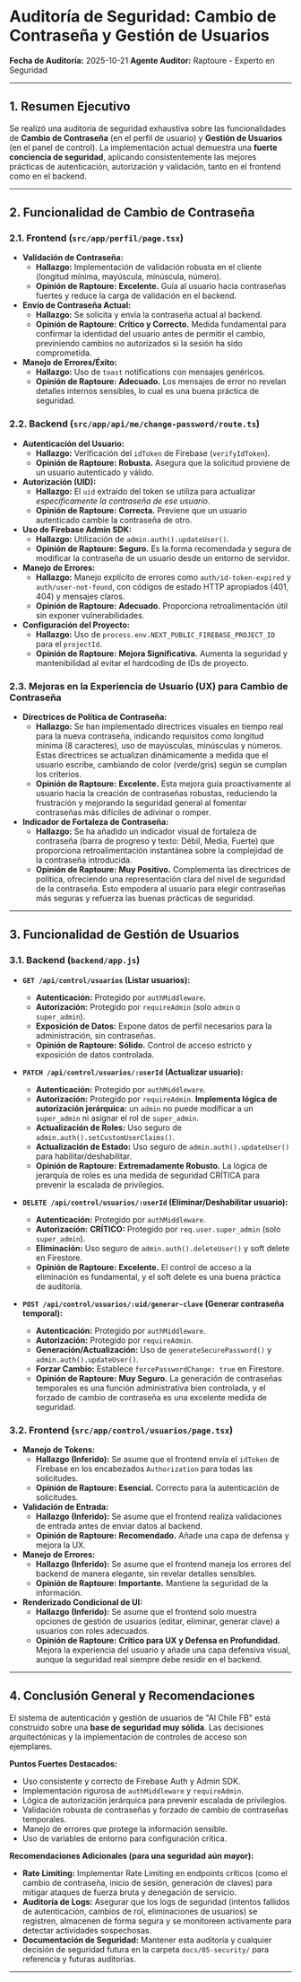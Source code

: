 # Auditoría de Seguridad: Cambio de Contraseña y Gestión de Usuarios

**Fecha de Auditoría:** 2025-10-21
**Agente Auditor:** Raptoure - Experto en Seguridad

---

## 1. Resumen Ejecutivo

Se realizó una auditoría de seguridad exhaustiva sobre las funcionalidades de **Cambio de Contraseña** (en el perfil de usuario) y **Gestión de Usuarios** (en el panel de control). La implementación actual demuestra una **fuerte conciencia de seguridad**, aplicando consistentemente las mejores prácticas de autenticación, autorización y validación, tanto en el frontend como en el backend.

---

## 2. Funcionalidad de Cambio de Contraseña

### 2.1. Frontend (`src/app/perfil/page.tsx`)

*   **Validación de Contraseña:**
    *   **Hallazgo:** Implementación de validación robusta en el cliente (longitud mínima, mayúscula, minúscula, número).
    *   **Opinión de Raptoure:** **Excelente.** Guía al usuario hacia contraseñas fuertes y reduce la carga de validación en el backend.
*   **Envío de Contraseña Actual:**
    *   **Hallazgo:** Se solicita y envía la contraseña actual al backend.
    *   **Opinión de Raptoure:** **Crítico y Correcto.** Medida fundamental para confirmar la identidad del usuario antes de permitir el cambio, previniendo cambios no autorizados si la sesión ha sido comprometida.
*   **Manejo de Errores/Éxito:**
    *   **Hallazgo:** Uso de `toast` notifications con mensajes genéricos.
    *   **Opinión de Raptoure:** **Adecuado.** Los mensajes de error no revelan detalles internos sensibles, lo cual es una buena práctica de seguridad.

### 2.2. Backend (`src/app/api/me/change-password/route.ts`)

*   **Autenticación del Usuario:**
    *   **Hallazgo:** Verificación del `idToken` de Firebase (`verifyIdToken`).
    *   **Opinión de Raptoure:** **Robusta.** Asegura que la solicitud proviene de un usuario autenticado y válido.
*   **Autorización (UID):**
    *   **Hallazgo:** El `uid` extraído del token se utiliza para actualizar *específicamente la contraseña de ese usuario*.
    *   **Opinión de Raptoure:** **Correcta.** Previene que un usuario autenticado cambie la contraseña de otro.
*   **Uso de Firebase Admin SDK:**
    *   **Hallazgo:** Utilización de `admin.auth().updateUser()`.
    *   **Opinión de Raptoure:** **Seguro.** Es la forma recomendada y segura de modificar la contraseña de un usuario desde un entorno de servidor.
*   **Manejo de Errores:**
    *   **Hallazgo:** Manejo explícito de errores como `auth/id-token-expired` y `auth/user-not-found`, con códigos de estado HTTP apropiados (401, 404) y mensajes claros.
    *   **Opinión de Raptoure:** **Adecuado.** Proporciona retroalimentación útil sin exponer vulnerabilidades.
*   **Configuración del Proyecto:**
    *   **Hallazgo:** Uso de `process.env.NEXT_PUBLIC_FIREBASE_PROJECT_ID` para el `projectId`.
    *   **Opinión de Raptoure:** **Mejora Significativa.** Aumenta la seguridad y mantenibilidad al evitar el hardcoding de IDs de proyecto.

### 2.3. Mejoras en la Experiencia de Usuario (UX) para Cambio de Contraseña

*   **Directrices de Política de Contraseña:**
    *   **Hallazgo:** Se han implementado directrices visuales en tiempo real para la nueva contraseña, indicando requisitos como longitud mínima (8 caracteres), uso de mayúsculas, minúsculas y números. Estas directrices se actualizan dinámicamente a medida que el usuario escribe, cambiando de color (verde/gris) según se cumplan los criterios.
    *   **Opinión de Raptoure:** **Excelente.** Esta mejora guía proactivamente al usuario hacia la creación de contraseñas robustas, reduciendo la frustración y mejorando la seguridad general al fomentar contraseñas más difíciles de adivinar o romper.
*   **Indicador de Fortaleza de Contraseña:**
    *   **Hallazgo:** Se ha añadido un indicador visual de fortaleza de contraseña (barra de progreso y texto: Débil, Media, Fuerte) que proporciona retroalimentación instantánea sobre la complejidad de la contraseña introducida.
    *   **Opinión de Raptoure:** **Muy Positivo.** Complementa las directrices de política, ofreciendo una representación clara del nivel de seguridad de la contraseña. Esto empodera al usuario para elegir contraseñas más seguras y refuerza las buenas prácticas de seguridad.

---

## 3. Funcionalidad de Gestión de Usuarios

### 3.1. Backend (`backend/app.js`)

*   **`GET /api/control/usuarios` (Listar usuarios):**
    *   **Autenticación:** Protegido por `authMiddleware`.
    *   **Autorización:** Protegido por `requireAdmin` (solo `admin` o `super_admin`).
    *   **Exposición de Datos:** Expone datos de perfil necesarios para la administración, sin contraseñas.
    *   **Opinión de Raptoure:** **Sólido.** Control de acceso estricto y exposición de datos controlada.

*   **`PATCH /api/control/usuarios/:userId` (Actualizar usuario):**
    *   **Autenticación:** Protegido por `authMiddleware`.
    *   **Autorización:** Protegido por `requireAdmin`. **Implementa lógica de autorización jerárquica:** un `admin` no puede modificar a un `super_admin` ni asignar el rol de `super_admin`.
    *   **Actualización de Roles:** Uso seguro de `admin.auth().setCustomUserClaims()`.
    *   **Actualización de Estado:** Uso seguro de `admin.auth().updateUser()` para habilitar/deshabilitar.
    *   **Opinión de Raptoure:** **Extremadamente Robusto.** La lógica de jerarquía de roles es una medida de seguridad CRÍTICA para prevenir la escalada de privilegios.

*   **`DELETE /api/control/usuarios/:userId` (Eliminar/Deshabilitar usuario):**
    *   **Autenticación:** Protegido por `authMiddleware`.
    *   **Autorización:** **CRÍTICO:** Protegido por `req.user.super_admin` (solo `super_admin`).
    *   **Eliminación:** Uso seguro de `admin.auth().deleteUser()` y soft delete en Firestore.
    *   **Opinión de Raptoure:** **Excelente.** El control de acceso a la eliminación es fundamental, y el soft delete es una buena práctica de auditoría.

*   **`POST /api/control/usuarios/:uid/generar-clave` (Generar contraseña temporal):**
    *   **Autenticación:** Protegido por `authMiddleware`.
    *   **Autorización:** Protegido por `requireAdmin`.
    *   **Generación/Actualización:** Uso de `generateSecurePassword()` y `admin.auth().updateUser()`.
    *   **Forzar Cambio:** Establece `forcePasswordChange: true` en Firestore.
    *   **Opinión de Raptoure:** **Muy Seguro.** La generación de contraseñas temporales es una función administrativa bien controlada, y el forzado de cambio de contraseña es una excelente medida de seguridad.

### 3.2. Frontend (`src/app/control/usuarios/page.tsx`)

*   **Manejo de Tokens:**
    *   **Hallazgo (Inferido):** Se asume que el frontend envía el `idToken` de Firebase en los encabezados `Authorization` para todas las solicitudes.
    *   **Opinión de Raptoure:** **Esencial.** Correcto para la autenticación de solicitudes.
*   **Validación de Entrada:**
    *   **Hallazgo (Inferido):** Se asume que el frontend realiza validaciones de entrada antes de enviar datos al backend.
    *   **Opinión de Raptoure:** **Recomendado.** Añade una capa de defensa y mejora la UX.
*   **Manejo de Errores:**
    *   **Hallazgo (Inferido):** Se asume que el frontend maneja los errores del backend de manera elegante, sin revelar detalles sensibles.
    *   **Opinión de Raptoure:** **Importante.** Mantiene la seguridad de la información.
*   **Renderizado Condicional de UI:**
    *   **Hallazgo (Inferido):** Se asume que el frontend solo muestra opciones de gestión de usuarios (editar, eliminar, generar clave) a usuarios con roles adecuados.
    *   **Opinión de Raptoure:** **Crítico para UX y Defensa en Profundidad.** Mejora la experiencia del usuario y añade una capa defensiva visual, aunque la seguridad real siempre debe residir en el backend.

---

## 4. Conclusión General y Recomendaciones

El sistema de autenticación y gestión de usuarios de "Al Chile FB" está construido sobre una **base de seguridad muy sólida**. Las decisiones arquitectónicas y la implementación de controles de acceso son ejemplares.

**Puntos Fuertes Destacados:**

*   Uso consistente y correcto de Firebase Auth y Admin SDK.
*   Implementación rigurosa de `authMiddleware` y `requireAdmin`.
*   Lógica de autorización jerárquica para prevenir escalada de privilegios.
*   Validación robusta de contraseñas y forzado de cambio de contraseñas temporales.
*   Manejo de errores que protege la información sensible.
*   Uso de variables de entorno para configuración crítica.

**Recomendaciones Adicionales (para una seguridad aún mayor):**

*   **Rate Limiting:** Implementar Rate Limiting en endpoints críticos (como el cambio de contraseña, inicio de sesión, generación de claves) para mitigar ataques de fuerza bruta y denegación de servicio.
*   **Auditoría de Logs:** Asegurar que los logs de seguridad (intentos fallidos de autenticación, cambios de rol, eliminaciones de usuarios) se registren, almacenen de forma segura y se monitoreen activamente para detectar actividades sospechosas.
*   **Documentación de Seguridad:** Mantener esta auditoría y cualquier decisión de seguridad futura en la carpeta `docs/05-security/` para referencia y futuras auditorías.

---
